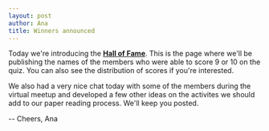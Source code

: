 ```yaml
---
layout: post
author: Ana
title: Winners announced
---
```


Today we're introducing the [**Hall of Fame**](/hall_of_fame.html). This is the page where we'll be publishing the names of the members who were able to score 9 or 10 on the quiz. You can also see the distribution of scores if you're interested. 

We also had a very nice chat today with some of the members during the virtual meetup and developed a few other ideas on the activites we should add to our paper reading process. We'll keep you posted. 

-- Cheers, Ana